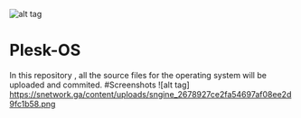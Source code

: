 ![alt tag](https://snetwork.ga/content/uploads/sngine_66277cf2c465bd358dafd691ced82673.png)
# Plesk-OS
In this repository , all the source files for the operating system will be uploaded and commited. 
#Screenshots 
![alt tag] https://snetwork.ga/content/uploads/sngine_2678927ce2fa54697af08ee2d9fc1b58.png

